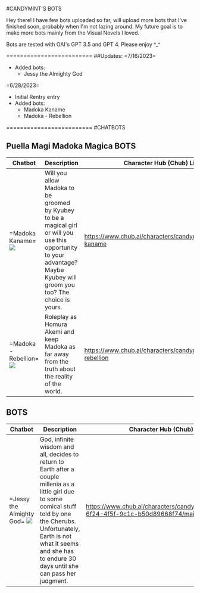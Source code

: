 #CANDYMINT'S BOTS

Hey there! I have few bots uploaded so far, will upload more bots that I've finished soon, probably when I'm not lazing around.
My future goal is to make more bots mainly from the Visual Novels I loved.

Bots are tested with OAI's GPT 3.5 and GPT 4. Please enjoy ^_^

=========================
##Updates:
=7/16/2023=
- Added bots:
	- Jessy the Almighty God

=6/28/2023=
- Initial Rentry entry
- Added bots:
	- Madoka Kaname
	- Madoka - Rebellion

=========================
#CHATBOTS
## Puella Magi Madoka Magica BOTS

Chatbot | Description | Character Hub (Chub) Link
------ | ------ | ------
=Madoka Kaname= ![](https://i.imgur.com/PFgBKGA.png) | Will you allow Madoka to be groomed by Kyubey to be a magical girl or will you use this opportunity to your advantage? Maybe Kyubey will groom you too? The choice is yours. | https://www.chub.ai/characters/candymint23/madoka-kaname
=Madoka - Rebellion= ![](https://i.imgur.com/3GN0e8a.png) | Roleplay as Homura Akemi and keep Madoka as far away from the truth about the reality of the world. | https://www.chub.ai/characters/candymint23/madoka-rebellion

## BOTS
Chatbot | Description | Character Hub (Chub) Link
------ | ------ | -----
=Jessy the Almighty God= ![](https://imgur.com/InMjNpA.png) | God, infinite wisdom and all, decides to return to Earth after a couple millenia as a little girl due to some comical stuff told by one the Cherubs. Unfortunately, Earth is not what it seems and she has to endure 30 days until she can pass her judgment. | https://www.chub.ai/characters/candymint23/eb93654d-6f24-4f5f-9c1c-b50d89668f74/main